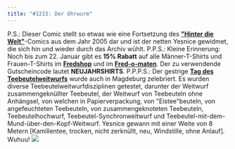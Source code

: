 ```yaml
---
title: "#1215: Der Ohrwurm"
---
```


P.S.: 
Dieser Comic stellt so etwas wie eine Fortsetzung des <a href="http://www.fonflatter.de/2005/11/23/65-hinter-die-welt"><strong>"Hinter die Welt"</strong></a>-Comics aus dem Jahr 2005 dar und ist der netten Yesnice gewidmet, die sich hin und wieder durch das Archiv wühlt.
P.P.S.:
Kleine Erinnerung: Noch bis zum 22. Januar gibt es <strong>15% Rabatt</strong> auf alle Männer-T-Shirts und Frauen-T-Shirts im <a href="http://fredshop.spreadshirt.net/de/DE/Shop"><strong>Fredshop</strong></a> und im  <a href="http://fred-o-mat.spreadshirt.net/-/-/Shop/"><strong>Fred-o-maten</strong></a>. Der zu verwendende Gutscheincode lautet <strong>NEUJAHRSHIRTS</strong>.
P.P.P.S.:
Der gestrige <a href="http://www.fonflatter.de/dateien/kalender_fonflatter_2009.pdf"><strong>Tag des Teebeutelweitwurfs</strong></a> wurde auch in Magdeburg zelebriert. Es wurden diverse Teebeutelweitwurfdisziplinen getestet, darunter der Weitwurf zusammengeknüllter Teebeutel, der Weitwurf von Teebeuteln ohne Anhängsel, von welchen in Papierverpackung, von "Eistee"beuteln, von angefeuchteten Teebeuteln, von zusammengeknoteten Teebeuteln, Teebeutelhochwurf, Teebeutel-Synchronweitwurf und Teebeutel-mit-dem-Mund-über-den-Kopf-Weitwurf. 
Yesnice gewann mit einer Weite von 8 Metern [Kamillentee, trocken, nicht zerknüllt, neu, Windstille, ohne Anlauf]. Wuhuu!
<img src="http://www.fonflatter.de/bilder/teebeutelweitwurf.jpg">

